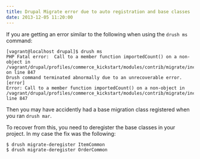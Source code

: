 ```yaml
---
title: Drupal Migrate error due to auto registration and base classes
date: 2013-12-05 11:20:00
---
```


If you are getting an error similar to the following when using the `drush ms` command:

```
[vagrant@localhost drupal]$ drush ms
PHP Fatal error:  Call to a member function importedCount() on a non-object in /vagrant/drupal/profiles/commerce_kickstart/modules/contrib/migrate/includes/migration.inc on line 847
Drush command terminated abnormally due to an unrecoverable error.                  [error]
Error: Call to a member function importedCount() on a non-object in
/vagrant/drupal/profiles/commerce_kickstart/modules/contrib/migrate/includes/migration.inc,
line 847
```

Then you may have accidently had a base migration class registered when you ran `drush mar`.

To recover from this, you need to deregister the base classes in your project.  In my case the fix was the following:

```
$ drush migrate-deregister ItemCommon
$ drush migrate-deregister OrderCommon
```
